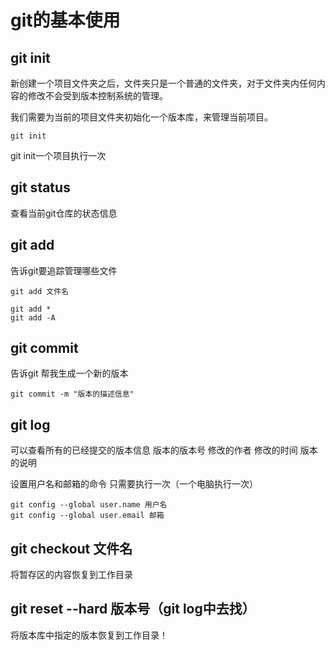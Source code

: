 # git的基本使用
## git init
新创建一个项目文件夹之后，文件夹只是一个普通的文件夹，对于文件夹内任何内容的修改不会受到版本控制系统的管理。

我们需要为当前的项目文件夹初始化一个版本库，来管理当前项目。

```shell
git init
```
git init一个项目执行一次

## git status
查看当前git仓库的状态信息

## git add
告诉git要追踪管理哪些文件
```shell
git add 文件名

git add * 
git add -A
```

## git commit 
告诉git 帮我生成一个新的版本
```shell
git commit -m "版本的描述信息"
```

## git log
可以查看所有的已经提交的版本信息
版本的版本号
修改的作者
修改的时间
版本的说明

设置用户名和邮箱的命令
只需要执行一次（一个电脑执行一次）
```shell
git config --global user.name 用户名
git config --global user.email 邮箱
```


## git checkout 文件名
将暂存区的内容恢复到工作目录


## git reset --hard 版本号（git log中去找）
将版本库中指定的版本恢复到工作目录！
